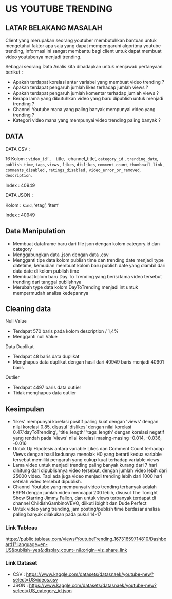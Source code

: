 # US YOUTUBE TRENDING

## LATAR BELAKANG MASALAH
Client yang merupakan seorang youtuber membutuhkan bantuan untuk mengetahui faktor apa saja yang dapat mempengaruhi algoritma youtube trending, informasi ini sangat membantu bagi client untuk dapat membuat video youtubenya menjadi trending.

Sebagai seorang Data Analis kita dihadapkan untuk menjawab pertanyaan berikut :


- Apakah terdapat korelasi antar variabel yang membuat video trending ?
- Apakah terdapat pengaruh jumlah likes terhadap jumlah views ?
- Apakah terdapat pengaruh jumlah komentar terhadap jumlah views ?
- Berapa lama yang dibutuhkan video yang baru dipublish untuk menjadi trending ?
- Channel Youtube mana yang paling banyak mempunyai video yang trending ?
- Kategori video mana yang mempunyai video trending paling banyak ?


## DATA
DATA CSV :

16 Kolom :
`video_id’,  `title`, `channel_title’, `category_id` , ` trending_date `, `publish_time`,  `tags`, `views` ,  `likes`,  `dislikes`, `comment_count`, `thumbnail_link` , `comments_disabled` , `ratings_disabled` , `video_error_or_removed`, `description`.

Index : 40949


DATA JSON :

Kolom :
`kind`, ‘etag’, ‘item’

Index : 40949


## Data Manipulation
- Membuat dataframe baru dari file json dengan kolom category.id dan category
- Menggabungkan data .json dengan data .csv 
- Mengganti tipe data kolom publish time dan trending date menjadi type datetime, kemudian membuat kolom baru publish date yang diambil dari data date di kolom publish time
- Membuat kolom baru Day To Trending yang berisi lama video tersebut trending dari tanggal publishnya
- Merubah type data kolom DayToTrending menjadi int untuk mempermudah analisa kedepannya


## Cleaning data
Null Value
- Terdapat 570 baris pada kolom description / 1,4%
- Mengganti null Value

Data Duplikat
- Terdapat 48 baris data duplikat
- Menghapus data duplikat dengan hasil dari 40949 baris menjadi 40901 baris

Outlier
- Terdapat 4497 baris data outlier
- Tidak menghapus data outlier


## Kesimpulan
- 'likes' mempunyai korelasi positif paling kuat dengan 'views' dengan nilai korelasi 0.85,  disusul 'dislikes' dengan nilai korelasi 0.47.'dayToTrending', 'title_length' 'tags_length' dengan korelasi negatif yang rendah pada  'views' nilai korelasi masing-masing -0.014, -0.036, -0.016
- Untuk Uji Hipotesis  antara variable Likes dan Comment Count terhadap Views dengan hasil keduanya menolak H0 yang berarti kedua variable tersebut memiliki pengaruh yang cukup kuat terhadap variable views
- Lama video untuk menjadi trending paling banyak kurang dari 7 hari dihitung dari dipublishnya video tersebut, dengan jumlah video lebih dari 25000 video. Tapi ada juga video menjadi trending lebih dari 1000 hari setelah video tersebut dipublish.
- Channel Youtube yang mempunyai video trending terbanyak adalah ESPN dengan jumlah video mencapai 200 lebih, disusul The Tonight Show Starring Jimmy Fallon, dan untuk views terbanyak terdapat di channel ChildishGambinoVEVO, diikuti ibighit dan Dude Perfect
- Untuk video yang trending, jam posting/publish time berdasar analisa paling banyak dilakukan pada pukul 14-17 

### Link Tableau

https://public.tableau.com/views/YoutubeTrending_16731659714810/Dashboard1?:language=en-US&publish=yes&:display_count=n&:origin=viz_share_link


### Link Dataset
- CSV : https://www.kaggle.com/datasets/datasnaek/youtube-new?select=USvideos.csv
- JSON : https://www.kaggle.com/datasets/datasnaek/youtube-new?select=US_category_id.json

